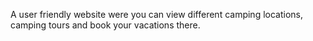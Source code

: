 A user friendly website were you can view different camping locations, camping tours and book your vacations there.
